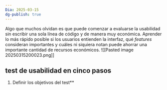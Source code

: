 ```yaml
---
Dia: 2025-03-15
dg-publish: true
---
```

Algo que muchos olvidan es que puede comenzar a evaluarse la usabilidad sin escribir una sola línea de código y de manera muy económica. Aprender lo más rápido posible si los usuarios entienden la interfaz, qué _features_ consideran importantes y cuáles ni siquiera notan puede ahorrar una importante cantidad de recursos económicos.
![[Pasted image 20250315200023.png]]

## test de usabilidad en cinco pasos

1. Definir los objetivos del test**